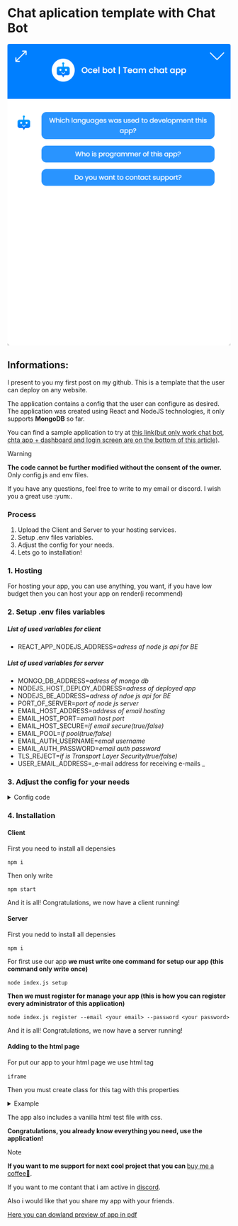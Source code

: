 <h1>Chat aplication template with Chat Bot</h1>

<img src="./client/src//app-screen.png"></img>

<h2>Informations:</h2>
<p>I present to you my first post on my github. This is a template that the user can deploy on any website.</p>
<p>The application contains a config that the user can configure as desired. The application was created using React and NodeJS technologies, it only supports <strong>MongoDB</strong> so far.</p>
<p>You can find a sample application to try at <a href="https://chat-app-template.onrender.com/">this link(but only work chat bot, chta app +  dashboard and login screen are on the bottom of this article)</a>.</p>

> [!WARNING]
> <strong>The code cannot be further modified without the consent of the owner.</strong> Only config.js and env files.<br>

<p>If you have any questions, feel free to write to my email or discord. I wish you a great use :yum:.</p>

<h3>Process</h2>

1. Upload the Client and Server to your hosting services.
2. Setup .env files variables.
3. Adjust the config for your needs.
4. Lets go to installation!

<h3>1. Hosting</h3>

<p>For hosting your app, you can use anything, you want, if you have low budget then you can host your app on render(i recommend)</p>

### 2. Setup .env files variables

##### List of used variables for client

+ REACT_APP_NODEJS_ADDRESS=_adress of node js api for BE_

##### List of used variables for server

+ MONGO_DB_ADDRESS=_adress of mongo db_
+ NODEJS_HOST_DEPLOY_ADDRESS=_adress of deployed app_
+ NODEJS_BE_ADDRESS=_adress of ndoe js api for BE_
+ PORT_OF_SERVER=_port of node js server_
+ EMAIL_HOST_ADDRESS=_address of email hosting_
+ EMAIL_HOST_PORT=_email host port_
+ EMAIL_HOST_SECURE=_if email secure(true/false)_
+ EMAIL_POOL=_if pool(true/false)_
+ EMAIL_AUTH_USERNAME=_email username_
+ EMAIL_AUTH_PASSWORD=_email auth password_
+ TLS_REJECT=_if is Transport Layer Security(true/false)_
+ USER_EMAIL_ADDRESS=_e-mail address for receiving e-mails _

<h3>3. Adjust the config for your needs</h3>

<details>
    <summary>Config code</summary>
    <img src="./client/src/screen.png" ></img>
</details>


<h3>4. Installation</h3>

#### Client

<p>First you need to install all depensies</p>

```
npm i
```

<p>Then only write</p>

```
npm start
```

<p>And it is all! Congratulations, we now have a client running!</p>


#### Server

<p>First you nedd to install all depensies</p>

```
npm i
```

<p>For first use our app <strong>we must write one command for setup our app (this command only write once)</strong></p>

```
node index.js setup
```

<p><strong>Then we must register for manage your app (this is how you can register every administrator of this application)</strong></p>

```
node index.js register --email <your email> --password <your password>
```

<p>And it is all! Congratulations, we now have a server running!</p>

#### Adding to the html page

<p>For put our app to your html page we use html tag</p> 

```iframe```

<p>Then you must create class for this tag with this properties</p>

<details>
    <summary>Example</summary>

    <iframe src="http://localhost:3000" class="app"></iframe>

    <style>
        .app {
            border: 0;
            position: fixed;
            width: 100%;
            height: 100%;
        }
    </style>
</details>

<p>The app also includes a vanilla html test file with css.</p>

<p><strong>Congratulations, you already know everything you need, use the application!</strong><p>

> [!NOTE]
> <strong>If you want to me support for next cool project that you can </strong><a href="https://www.buymeacoffee.com/ocel23">buy me a coffee🍮</a>.

<p>If you want to me contant that i am active in <a href="#">discord</a>.

<p>Also i would like that you share my app with your friends.</p>

<a href="Chat app.pdf" download="proposed_file_name">Here you can dowland preview of app in pdf</a>



